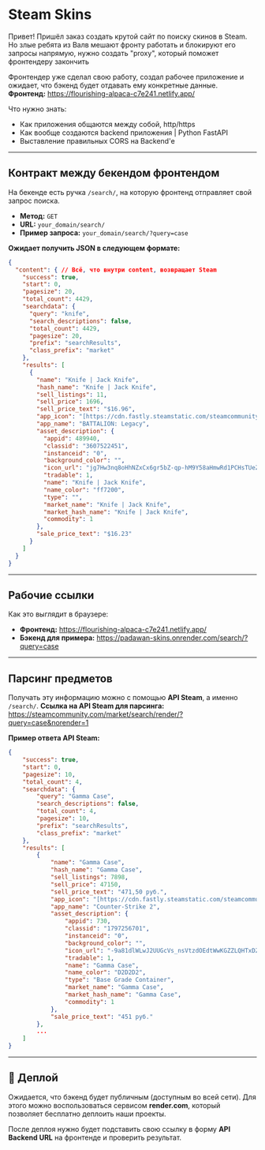 # Steam Skins

Привет! Пришёл заказ создать крутой сайт по поиску скинов в Steam.
Но злые ребята из Валв мешают фронту работать и блокируют его запросы напрямую, нужно создать "proxy", который поможет фронтендеру закончить

Фронтендер уже сделал свою работу, создал рабочее приложение и ожидает, что бэкенд будет отдавать ему конкретные данные.
**Фронтенд:** https://flourishing-alpaca-c7e241.netlify.app/

Что нужно знать:
- Как приложения общаются между собой, http/https
- Как вообще создаются backend приложения | Python FastAPI
- Выставление правильных CORS на Backend'e
  
---

## Контракт между бекендом фронтендом

На бекенде есть ручка `/search/`, на которую фронтенд отправляет свой запрос поиска.
* **Метод:** `GET`
* **URL:** `your_domain/search/`
* **Пример запроса:** `your_domain/search/?query=case`

**Ожидает получить JSON в следующем формате:**

```json
{
  "content": { // Всё, что внутри content, возвращает Steam
    "success": true,
    "start": 0,
    "pagesize": 20,
    "total_count": 4429,
    "searchdata": {
      "query": "knife",
      "search_descriptions": false,
      "total_count": 4429,
      "pagesize": 20,
      "prefix": "searchResults",
      "class_prefix": "market"
    },
    "results": [
      {
        "name": "Knife | Jack Knife",
        "hash_name": "Knife | Jack Knife",
        "sell_listings": 11,
        "sell_price": 1696,
        "sell_price_text": "$16.96",
        "app_icon": "[https://cdn.fastly.steamstatic.com/steamcommunity/public/images/apps/489940/56876299e611314a6e0857e3996ba1c204b24249.jpg](https://cdn.fastly.steamstatic.com/steamcommunity/public/images/apps/489940/56876299e611314a6e0857e3996ba1c204b24249.jpg) ",
        "app_name": "BATTALION: Legacy",
        "asset_description": {
          "appid": 489940,
          "classid": "3607522451",
          "instanceid": "0",
          "background_color": "",
          "icon_url": "jg7Hw3nq8oHhNZxCx6gr5bZ-qp-hM9Y58aHmwRd1PCHsTUeZzEMILKGqGeXa42JL5-hggtXmFRNgkDj8IQ7zOy3i3SHUyavM-poZlZ2c72vzAKWsfQG_rgB1K6WyYM6Fpu6HK__-tPsu0TdRatE3tJAp4QVMMlXRr4LJijw3ET50pwr8B-BW7PAGIzP8IrlJ7A",
          "tradable": 1,
          "name": "Knife | Jack Knife",
          "name_color": "ff7200",
          "type": "",
          "market_name": "Knife | Jack Knife",
          "market_hash_name": "Knife | Jack Knife",
          "commodity": 1
        },
        "sale_price_text": "$16.23"
      }
    ]
  }
}
```

---

## Рабочие ссылки

Как это выглядит в браузере:
* **Фронтенд:** https://flourishing-alpaca-c7e241.netlify.app/
* **Бэкенд для примера:** https://padawan-skins.onrender.com/search/?query=case

---

## Парсинг предметов

Получать эту информацию можно с помощью **API Steam**, а именно `/search/`.
**Ссылка на API Steam для парсинга:** https://steamcommunity.com/market/search/render/?query=case&norender=1

**Пример ответа API Steam:**

```json
{
    "success": true,
    "start": 0,
    "pagesize": 10,
    "total_count": 4,
    "searchdata": {
        "query": "Gamma Case",
        "search_descriptions": false,
        "total_count": 4,
        "pagesize": 10,
        "prefix": "searchResults",
        "class_prefix": "market"
    },
    "results": [
        {
            "name": "Gamma Case",
            "hash_name": "Gamma Case",
            "sell_listings": 7898,
            "sell_price": 47150,
            "sell_price_text": "471,50 руб.",
            "app_icon": "[https://cdn.fastly.steamstatic.com/steamcommunity/public/images/apps/730/8dbc71957312bbd3baea65848b545be9eae2a355.jpg](https://cdn.fastly.steamstatic.com/steamcommunity/public/images/apps/730/8dbc71957312bbd3baea65848b545be9eae2a355.jpg)",
            "app_name": "Counter-Strike 2",
            "asset_description": {
                "appid": 730,
                "classid": "1797256701",
                "instanceid": "0",
                "background_color": "",
                "icon_url": "-9a81dlWLwJ2UUGcVs_nsVtzdOEdtWwKGZZLQHTxDZ7I56KU0Zwwo4NUX4oFJZEHLbXU5A1PIYQNqhpOSV-fRPasw8rsUFJ5KBFZv668FFYznarJJjkQ6ovjw4SPlfP3auqEl2oBuJB1j--WoY322QziqkdpZGr3IteLMlhpw4RJCv8",
                "tradable": 1,
                "name": "Gamma Case",
                "name_color": "D2D2D2",
                "type": "Base Grade Container",
                "market_name": "Gamma Case",
                "market_hash_name": "Gamma Case",
                "commodity": 1
            },
            "sale_price_text": "451 руб."
        },
        ...
    ]
}
```
---

## 🚀 Деплой

Ожидается, что бэкенд будет публичным (доступным во всей сети). Для этого можно воспользоваться сервисом **render.com**, который позволяет бесплатно деплоить наши проекты.

После деплоя нужно будет подставить свою ссылку в форму **API Backend URL** на фронтенде и проверить результат.
